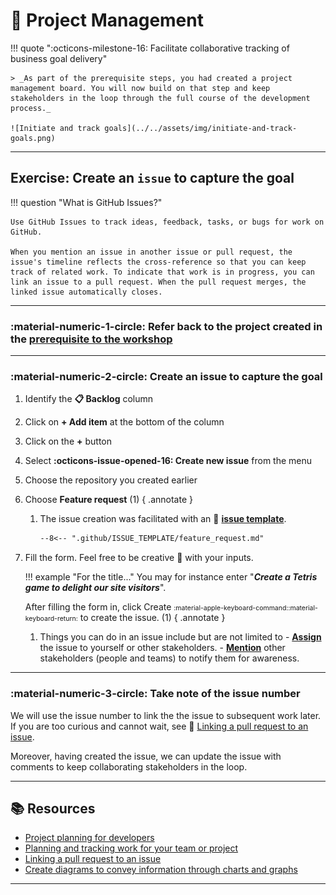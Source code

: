 # :test_tube: Project Management

<!-- markdownlint-disable MD033 MD046 -->

!!! quote ":octicons-milestone-16: Facilitate collaborative tracking of business goal delivery"

    > _As part of the prerequisite steps, you had created a project management board. You will now build on that step and keep stakeholders in the loop through the full course of the development process._

    ![Initiate and track goals](../../assets/img/initiate-and-track-goals.png)

---

## Exercise: Create an `issue` to capture the goal

!!! question "What is GitHub Issues?"

    Use GitHub Issues to track ideas, feedback, tasks, or bugs for work on GitHub.

    When you mention an issue in another issue or pull request, the issue's timeline reflects the cross-reference so that you can keep track of related work. To indicate that work is in progress, you can link an issue to a pull request. When the pull request merges, the linked issue automatically closes.

---

### **:material-numeric-1-circle: Refer back to the project created in the [prerequisite to the workshop](../../prerequisites.md#create-a-project-board-for-the-repository)**

---

### **:material-numeric-2-circle: Create an issue to capture the goal**

1. Identify the **:clipboard: Backlog** column
2. Click on **+ Add item** at the bottom of the column
3. Click on the **+** button
4. Select **:octicons-issue-opened-16: Create new issue** from the menu
5. Choose the repository you created earlier
6. Choose **Feature request** (1)
    { .annotate }

    1. The issue creation was facilitated with an 👀 [**issue template**](https://docs.github.com/en/communities/using-templates-to-encourage-useful-issues-and-pull-requests/about-issue-and-pull-request-templates#issue-templates).

        ```markdown title=".github/ISSUE_TEMPLATE/feature_request.md"
        --8<-- ".github/ISSUE_TEMPLATE/feature_request.md"
        ```

7. Fill the form. Feel free to be creative 🙂 with your inputs.

    !!! example "For the title..."
        You may for instance enter "_**Create a Tetris game to delight our site visitors**_".

    After filling the form in, click <span class="gh-button-green">Create <span style="font-size: 0.75em">:material-apple-keyboard-command::material-keyboard-return:</span></span> to create the issue. (1)
      { .annotate }

      1. Things you can do in an issue include but are not limited to
        - [**Assign**](https://docs.github.com/en/issues/tracking-your-work-with-issues/assigning-issues-and-pull-requests-to-other-github-users) the issue to yourself or other stakeholders.
        - [**Mention**](https://docs.github.com/en/get-started/writing-on-github/getting-started-with-writing-and-formatting-on-github/basic-writing-and-formatting-syntax#mentioning-people-and-teams) other stakeholders (people and teams) to notify them for awareness.

---

### **:material-numeric-3-circle: Take note of the issue number**

We will use the issue number to link the the issue to subsequent work later. If you are too curious and cannot wait, see 👀 [Linking a pull request to an issue](https://docs.github.com/en/issues/tracking-your-work-with-issues/linking-a-pull-request-to-an-issue).

Moreover, having created the issue, we can update the issue with comments to keep collaborating stakeholders in the loop.

---

## 📚 Resources

- [Project planning for developers](https://github.com/features/issues)
- [Planning and tracking work for your team or project](https://docs.github.com/en/issues/tracking-your-work-with-issues/planning-and-tracking-work-for-your-team-or-project)
- [Linking a pull request to an issue](https://docs.github.com/en/issues/tracking-your-work-with-issues/linking-a-pull-request-to-an-issue)
- [Create diagrams to convey information through charts and graphs](https://docs.github.com/en/get-started/writing-on-github/working-with-advanced-formatting/creating-diagrams)

---
